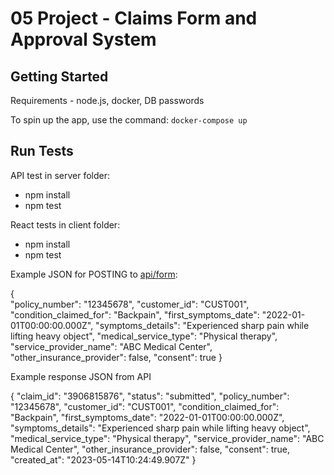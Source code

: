 # 05 Project - Claims Form and Approval System

## Getting Started

Requirements - node.js, docker, DB passwords

To spin up the app, use the command: `docker-compose up`

## Run Tests
API test in server folder:
- npm install
- npm test

React tests in client folder:
- npm install
- npm test

Example JSON for POSTING to [api/form](http://localhost:5001/api/form):

{		
	"policy_number": "12345678",
	"customer_id": "CUST001",
	"condition_claimed_for": "Backpain",
	"first_symptoms_date": "2022-01-01T00:00:00.000Z",
	"symptoms_details": "Experienced sharp pain while lifting heavy object",
	"medical_service_type": "Physical therapy",
	"service_provider_name": "ABC Medical Center",
	"other_insurance_provider": false,
	"consent": true
}

Example response JSON from API

{
	"claim_id": "3906815876",
	"status": "submitted",
	"policy_number": "12345678",
	"customer_id": "CUST001",
	"condition_claimed_for": "Backpain",
	"first_symptoms_date": "2022-01-01T00:00:00.000Z",
	"symptoms_details": "Experienced sharp pain while lifting heavy object",
	"medical_service_type": "Physical therapy",
	"service_provider_name": "ABC Medical Center",
	"other_insurance_provider": false,
	"consent": true,
	"created_at": "2023-05-14T10:24:49.907Z"
}

